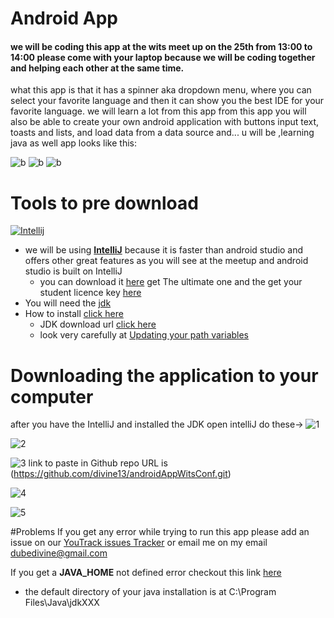 # Android App
#### we will  be coding this app at the wits meet up on the 25th from 13:00 to 14:00 please come with your laptop because we will be coding together and helping each other at the same time.

what this app is that it has a spinner aka dropdown menu, where you can select your favorite language and then it can show you the
best IDE for your favorite language. we will learn a lot from this app from this app you will also be able to create your own android application
with buttons input text, toasts and lists, and load data from a data source and... u will be ,learning java as well app looks like this:

![b](IDEA/b.png) ![b](IDEA/b1.png) ![b](IDEA/b2.png) 

# Tools to pre download 
 [![Intellij](app/src/main/res/drawable/intellij.jpg)](https://www.jetbrains.com/student)
 
 * we will be using **[IntelliJ](https://www.jetbrains.com/student)** because it is faster than android studio and offers other great features as you will see at the meetup and android studio is built on IntelliJ
    * you can download it [here](https://www.jetbrains.com/idea/) get The ultimate one and the get your student licence key [here](https://www.jetbrains.com/student)  
 * You will need the [jdk](http://www.oracle.com/technetwork/java/javase/downloads/jdk8-downloads-2133151.html)
 * How to install [click here](http://docs.oracle.com/javase/7/docs/webnotes/install/windows/jdk-installation-windows.html#path)
    * JDK download url [click here](http://www.oracle.com/technetwork/java/javase/downloads/jdk8-downloads-2133151.html)
    * look very carefully at [Updating your path variables](http://docs.oracle.com/javase/7/docs/webnotes/install/windows/jdk-installation-windows.html#path)
    
    
 
# Downloading the application to your computer

after you have the IntelliJ and installed the JDK open intelliJ  do these->
![1](IDEA/a1.png)

![2](IDEA/a2.png)

![3](IDEA/a3.png)
link to paste in Github repo URL is (https://github.com/divine13/androidAppWitsConf.git)

![4](IDEA/a4.png)

![5](IDEA/a5.png)

#Problems
If you get any error while trying to run this app please add an issue on our [YouTrack issues Tracker](http://store.myjetbrains.com/youtrack/issues?q=project:%20MeetUps#newissue)  or email me on my email dubedivine@gmail.com
 
If you get a **JAVA_HOME** not defined error checkout this link [here](https://confluence.atlassian.com/doc/setting-the-java_home-variable-in-windows-8895.html)
 * the default directory of your java installation is at C:\Program Files\Java\jdkXXX
 

 
 
